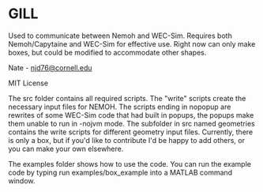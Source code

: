 # GILL
Used to communicate between Nemoh and WEC-Sim. Requires both Nemoh/Capytaine and WEC-Sim for effective use. Right now can only make boxes, but could be modified to accommodate other shapes.

Nate - njd76@cornell.edu

MIT License

The src folder contains all required scripts. The "write" scripts create the necessary input files for NEMOH. The scripts ending in nopopup are rewrites of some WEC-Sim code that had built in popups, the popups make them unable to run in -nojvm mode. The subfolder in src named geometries contains the write scripts for different geometry input files. Currently, there is only a box, but if you'd like to contribute I'd be happy to add others, or you can make your own elsewhere. 

The examples folder shows how to use the code. You can run the example code by typing run examples/box_example into a MATLAB command window.
